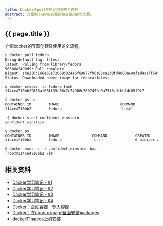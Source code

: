 ```yaml
---
title: Docker从pull到启动容器的全过程
abstract: 介绍docker的容器创建及使用的全流程。
---
```


## {{ page.title }}

介绍docker的容器创建及使用的全流程。

```bash
$ docker pull fedora
Using default tag: latest
latest: Pulling from library/fedora
565884f490d9: Pull complete
Digest: sha256:166e65e720695024e6f89877f96a83ca2d0fd4863ae9afad4ca7f54fc0c4aed3
Status: Downloaded newer image for fedora:latest
```

```bash
$ docker create -it fedora bash
114ce4710bb29038af061f39c06e7c74986c7807459e0a75f3cdfbb1dc85f9f7
```

```bash
$ docker ps -a
CONTAINER ID        IMAGE                            COMMAND                  CREATED             STATUS                      PORTS                                                                                                                                NAMES
114ce4710bb2        fedora                           "bash"                   4 seconds ago       Created                                                                                                                                                          confident_einstein
```

```bash
 $ docker start confident_einstein
confident_einstein
```

```bash
$ docker ps
CONTAINER ID        IMAGE               COMMAND             CREATED             STATUS              PORTS               NAMES
114ce4710bb2        fedora              "bash"              6 minutes ago       Up 5 minutes                            confident_einstein
```

```bash
$ docker exec -i -t confident_einstein bash
[root@114ce4710bb2 /]#
```

## 相关资料

- [Docker学习笔记・01](http://weinan.io/2018/01/03/docker.html)
- [Docker学习笔记・02](http://weinan.io/2018/01/04/docker.html)
- [Docker学习笔记・03](http://weinan.io/2018/01/06/docker.html)
- [Docker学习笔记・04](http://weinan.io/2018/01/12/docker.html)
- [Docker：启动容器，登入容器](http://weinan.io/2018/01/28/docker.html)
- [Docker：在ubuntu image里面安装packages](http://weinan.io/2018/01/21/docker.html)
- [docker在macos上的安装](http://weinan.io/2018/01/18/docker.html)


